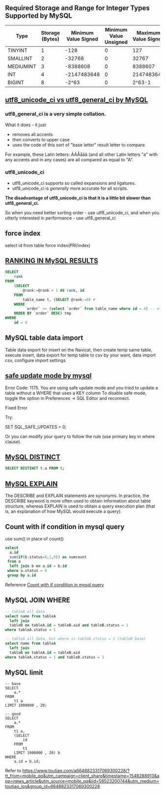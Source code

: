 ## Required Storage and Range for Integer Types Supported by MySQL

Type | Storage (Bytes) | Minimum Value Signed |	Minimum Value Unsigned | Maximum Value Signed	| Maximum Value Unsigned
--- | --- | --- | --- | --- | ---
TINYINT | 1 | -128 | 0 | 127 | 255
SMALLINT |	2 |	-32768 | 0 | 32767 | 65535
MEDIUMINT |	3 |	-8388608 | 0 | 8388607 | 16777215
INT | 4 | -2147483648 | 0 | 2147483647 | 4294967295
BIGINT | 8 | -2^63 | 0 | 2^63-1 | 2^64-1

## [utf8_unicode_ci vs utf8_general_ci by MySQL](https://forums.mysql.com/read.php?103,187048,188748#msg-188748)

### utf8_general_ci is a very simple collation. 

What it does - it just 
* removes all accents 
* then converts to upper case 
* uses the code of this sort of "base letter" result letter to compare. 

For example, these Latin letters: ÀÁÅåāă (and all other Latin letters "a" 
with any accents and in any cases) are all compared as equal to "A". 

### utf8_unicode_ci

* utf8_unicode_ci supports so called expansions and ligatures.
* utf8_unicode_ci is *generally* more accurate for all scripts. 

**The disadvantage of utf8_unicode_ci is that it is a little bit 
slower than utf8_general_ci.**

So when you need better sorting order - use utf8_unicode_ci, 
and when you utterly interested in performance - use utf8_general_ci

## force index
select id from table force index(PRI/index)

## [RANKING IN MySQL RESULTS](https://stackoverflow.com/questions/2520357/mysql-get-row-number-on-select)
```SQL
SELECT 
    rank
FROM
    (SELECT 
        @rank:=@rank + 1 AS rank, id
    FROM
        table_name t, (SELECT @rank:=0) r
    WHERE
         `order` >= (select `order` from table_name where id = 4) -- exclude id =4 after data
    ORDER BY `order` DESC) tmp
WHERE
    id = 4
```

## MySQL table data import

Table data export for insert on the Navicat,  then create temp same table,  execute insert,
data export for temp table to csv by your want, data import csv, configure import settings

## [safe update mode by mysql](https://stackoverflow.com/questions/11448068/mysql-error-code-1175-during-update-in-mysql-workbench)

Error Code: 1175. You are using safe update mode and you tried to update a table without a WHERE that uses a KEY column To disable safe mode, toggle the option in Preferences -> SQL Editor and reconnect.

Fixed Error

Try:

SET SQL_SAFE_UPDATES = 0;

Or you can modify your query to follow the rule (use primary key in where clause).

## [MySQL DISTINCT](https://dev.mysql.com/doc/refman/8.0/en/distinct-optimization.html)

```sql
SELECT DISTINCT t.a FROM t;
```

## [MySQL EXPLAIN](https://dev.mysql.com/doc/refman/8.0/en/explain.html)

The DESCRIBE and EXPLAIN statements are synonyms. In practice, the DESCRIBE keyword is more often used to obtain information about table structure, whereas EXPLAIN is used to obtain a query execution plan (that is, an explanation of how MySQL would execute a query).

## Count with if condition in mysql query

use sum() in place of count()

```SQL
select
  a.id
  sum(if(b.status=0,1,0)) as numcount
 from a
  left join b on a.id = b.id
 where a.status = 0
 group by a.id
```

Reference
[Count with if condition in mysql query](https://stackoverflow.com/questions/9798937/count-with-if-condition-in-mysql-query)

## MySQL JOIN WHERE

```SQL
-- tableA all data
select name from tableA
  left join
  tableB on tableA.id = tableB.aid and tableB.status = 1
where tableA.status = 1

-- tableA all data, but where is tableB.status = 1 (tableB base)
select name from tableA
  left join
  tableB on tableA.id = tableB.aid
where tableA.status = 1 and tableB.status = 1
```

## MySQL limit

```mysql
-- base
SELECT 
    a.*
FROM
    t1 a
LIMIT 1000000 , 20;

-- good
SELECT 
    a.*
FROM
    t1 a,
    (SELECT 
        id
    FROM
        t1
    LIMIT 1000000 , 20) b
WHERE
    a.id = b.id;
```

Refer to https://www.toutiao.com/a6648823317069300228/?tt_from=mobile_qq&utm_campaign=client_share&timestamp=1548288913&app=news_article&utm_source=mobile_qq&iid=58523200744&utm_medium=toutiao_ios&group_id=6648823317069300228
